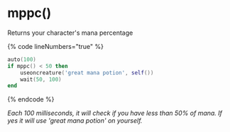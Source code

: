 # mppc()

Returns your character's mana percentage

{% code lineNumbers="true" %}
```lua
auto(100)
if mppc() < 50 then
    useoncreature('great mana potion', self())
    wait(50, 100)
end
```
{% endcode %}

_Each 100 milliseconds, it will check if you have less than 50% of mana. If yes it will use 'great mana potion' on yourself._